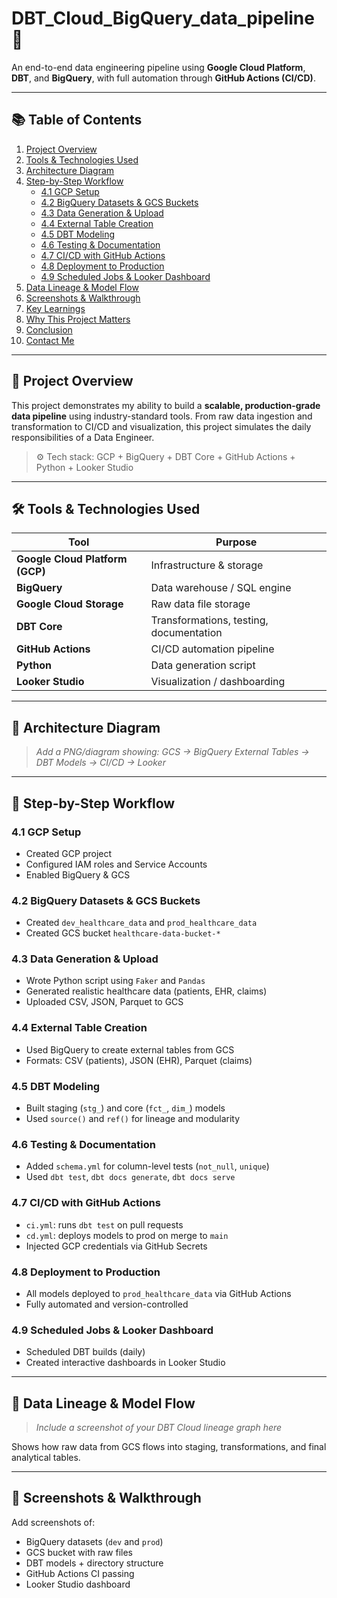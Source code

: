 # DBT_Cloud_BigQuery_data_pipeline 🚀  
An end-to-end data engineering pipeline using **Google Cloud Platform**, **DBT**, and **BigQuery**, with full automation through **GitHub Actions (CI/CD)**.

---

## 📚 Table of Contents
1. [Project Overview](#project-overview)
2. [Tools & Technologies Used](#tools--technologies-used)
3. [Architecture Diagram](#architecture-diagram)
4. [Step-by-Step Workflow](#step-by-step-workflow)
   - [4.1 GCP Setup](#41-gcp-setup)
   - [4.2 BigQuery Datasets & GCS Buckets](#42-bigquery-datasets--gcs-buckets)
   - [4.3 Data Generation & Upload](#43-data-generation--upload)
   - [4.4 External Table Creation](#44-external-table-creation)
   - [4.5 DBT Modeling](#45-dbt-modeling)
   - [4.6 Testing & Documentation](#46-testing--documentation)
   - [4.7 CI/CD with GitHub Actions](#47-cicd-with-github-actions)
   - [4.8 Deployment to Production](#48-deployment-to-production)
   - [4.9 Scheduled Jobs & Looker Dashboard](#49-scheduled-jobs--looker-dashboard)
5. [Data Lineage & Model Flow](#data-lineage--model-flow)
6. [Screenshots & Walkthrough](#screenshots--walkthrough)
7. [Key Learnings](#key-learnings)
8. [Why This Project Matters](#why-this-project-matters)
9. [Conclusion](#conclusion)
10. [Contact Me](#contact-me)

---

## 📌 Project Overview

This project demonstrates my ability to build a **scalable, production-grade data pipeline** using industry-standard tools. From raw data ingestion and transformation to CI/CD and visualization, this project simulates the daily responsibilities of a Data Engineer.

> ⚙️ Tech stack: GCP + BigQuery + DBT Core + GitHub Actions + Python + Looker Studio

---

## 🛠️ Tools & Technologies Used

| Tool                | Purpose                                      |
|---------------------|----------------------------------------------|
| **Google Cloud Platform (GCP)** | Infrastructure & storage             |
| **BigQuery**         | Data warehouse / SQL engine                  |
| **Google Cloud Storage** | Raw data file storage                   |
| **DBT Core**         | Transformations, testing, documentation     |
| **GitHub Actions**   | CI/CD automation pipeline                   |
| **Python**           | Data generation script                      |
| **Looker Studio**    | Visualization / dashboarding                |

---

## 🧱 Architecture Diagram

> _Add a PNG/diagram showing: GCS → BigQuery External Tables → DBT Models → CI/CD → Looker_

---

## 🔁 Step-by-Step Workflow

### 4.1 GCP Setup
- Created GCP project
- Configured IAM roles and Service Accounts
- Enabled BigQuery & GCS

### 4.2 BigQuery Datasets & GCS Buckets
- Created `dev_healthcare_data` and `prod_healthcare_data`
- Created GCS bucket `healthcare-data-bucket-*`

### 4.3 Data Generation & Upload
- Wrote Python script using `Faker` and `Pandas`
- Generated realistic healthcare data (patients, EHR, claims)
- Uploaded CSV, JSON, Parquet to GCS

### 4.4 External Table Creation
- Used BigQuery to create external tables from GCS
- Formats: CSV (patients), JSON (EHR), Parquet (claims)

### 4.5 DBT Modeling
- Built staging (`stg_`) and core (`fct_`, `dim_`) models
- Used `source()` and `ref()` for lineage and modularity

### 4.6 Testing & Documentation
- Added `schema.yml` for column-level tests (`not_null`, `unique`)
- Used `dbt test`, `dbt docs generate`, `dbt docs serve`

### 4.7 CI/CD with GitHub Actions
- `ci.yml`: runs `dbt test` on pull requests
- `cd.yml`: deploys models to prod on merge to `main`
- Injected GCP credentials via GitHub Secrets

### 4.8 Deployment to Production
- All models deployed to `prod_healthcare_data` via GitHub Actions
- Fully automated and version-controlled

### 4.9 Scheduled Jobs & Looker Dashboard
- Scheduled DBT builds (daily)
- Created interactive dashboards in Looker Studio

---

## 🧬 Data Lineage & Model Flow

> _Include a screenshot of your DBT Cloud lineage graph here_

Shows how raw data from GCS flows into staging, transformations, and final analytical tables.

---

## 📸 Screenshots & Walkthrough

Add screenshots of:

- BigQuery datasets (`dev` and `prod`)
- GCS bucket with raw files
- DBT models + directory structure
- GitHub Actions CI passing
- Looker Studio dashboard
